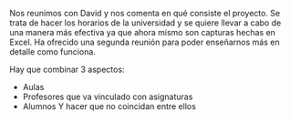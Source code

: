 Nos reunimos con David y nos comenta en qué consiste el proyecto.
Se trata de hacer los horarios de la universidad y se quiere llevar a cabo de una manera más efectiva ya que ahora mismo son capturas hechas en Excel.
Ha ofrecido una segunda reunión para poder enseñarnos más en detalle como funciona.

Hay que combinar 3 aspectos:
- Aulas
- Profesores que va vinculado con asignaturas
- Alumnos
Y hacer que no coincidan entre ellos
